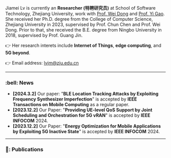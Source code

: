 <!--
---
permalink: /
title: "academicpages is a ready-to-fork GitHub Pages template for academic personal websites"
author_profile: true
redirect_from: 
  - /about/
  - /about.html
---
-->

Jiamei Lv is currently an **Researcher (特聘研究员)** at School of Software Technology, Zhejiang University, work with [Prof. Wei Dong](https://dongw.emnets.cn/) and [Prof. Yi Gao](https://person.zju.edu.cn/gaoyi). She received her Ph.D. degree from the College of Computer Science, Zhejiang University in 2023, supervised by Prof. Chun Chen and Prof. Wei Dong. Prior to that, she received the B.E. degree from Ningbo University in 2018, supervised by Prof. Guang Jin.

:point_right: Her research interets include **Internet of Things**, **edge computing**, and **5G beyond**. 

:point_right: Email address: lvjm@zju.edu.cn 

---

<h3>:bell: News</h3>

- **[2024.3.2]** Our paper: "**BLE Location Tracking Attacks by Exploiting Frequency Synthesizer Imperfection**" is accepted by **IEEE Transactions on Mobile Computing** as a regular paper.
- **[2023.12.2]** Our Paper: "**Providing UE-level QoS Support by Joint Scheduling and Orchestration for 5G vRAN**" is accepted by **IEEE INFOCOM** 2024.
- **[2023.12.2]** Our Paper: "**Energy Optimization for Mobile Applications by Exploiting 5G Inactive State**" is accepted by **IEEE INFOCOM** 2024.

---
<h3>🎁: Publications</h3>

